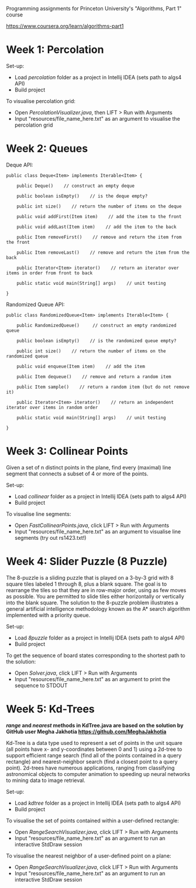 Programming assignments for Princeton University's "Algorithms, Part 1" course 

https://www.coursera.org/learn/algorithms-part1

# Week 1: Percolation

Set-up:

* Load *percolation* folder as a project in Intellij IDEA (sets path to algs4 API)
* Build project
  
To visualise percolation grid:

* Open *PercolationVisualizer.java*, then LIFT > Run with Arguments
* Input "resources/file_name_here.txt" as an argument to visualise the percolation grid
  
# Week 2: Queues

Deque API:
```
public class Deque<Item> implements Iterable<Item> {

    public Deque()    // construct an empty deque

    public boolean isEmpty()    // is the deque empty?
    
    public int size()    // return the number of items on the deque

    public void addFirst(Item item)    // add the item to the front
    
    public void addLast(Item item)    // add the item to the back

    public Item removeFirst()    // remove and return the item from the front

    public Item removeLast()    // remove and return the item from the back

    public Iterator<Item> iterator()    // return an iterator over items in order from front to back
    
    public static void main(String[] args)    // unit testing 
 
}
```

Randomized Queue API: 
```
public class RandomizedQueue<Item> implements Iterable<Item> {

    public RandomizedQueue()     // construct an empty randomized queue

    public boolean isEmpty()    // is the randomized queue empty?

    public int size()    // return the number of items on the randomized queue

    public void enqueue(Item item)    // add the item

    public Item dequeue()    // remove and return a random item

    public Item sample()    // return a random item (but do not remove it)

    public Iterator<Item> iterator()    // return an independent iterator over items in random order

    public static void main(String[] args)    // unit testing 
    
}
```
# Week 3: Collinear Points
Given a set of n distinct points in the plane, find every (maximal) line segment that connects a subset of 4 or more of the points. 

Set-up:

* Load *collinear* folder as a project in Intellij IDEA (sets path to algs4 API)
* Build project
  
To visualise line segments:

* Open *FastCollinearPoints.java*, click LIFT > Run with Arguments
* Input "resources/file_name_here.txt" as an argument to visualise line segments (try out rs1423.txt!)

# Week 4: Slider Puzzle (8 Puzzle)
The 8-puzzle is a sliding puzzle that is played on a 3-by-3 grid with 8 square tiles labeled 1 through 8, plus a blank square. The goal is to rearrange the tiles so that they are in row-major order, using as few moves as possible. You are permitted to slide tiles either horizontally or vertically into the blank square. The solution to the 8-puzzle problem illustrates a general artificial intelligence methodology known as the A* search algorithm implemented with a priority queue.

Set-up:

* Load *8puzzle* folder as a project in Intellij IDEA (sets path to algs4 API)
* Build project
  
To get the sequence of board states corresponding to the shortest path to the solution:

* Open *Solver.java*, click LIFT > Run with Arguments
* Input "resources/file_name_here.txt" as an argument to print the sequence to STDOUT

# Week 5: Kd-Trees

***range* and *nearest* methods in KdTree.java are based on the solution by GitHub user Megha Jakhotia https://github.com/MeghaJakhotia**

Kd-Tree is a data type used to represent a set of points in the unit square (all points have x- and y-coordinates between 0 and 1) using a 2d-tree to support efficient range search (find all of the points contained in a query rectangle) and nearest-neighbor search (find a closest point to a query point). 2d-trees have numerous applications, ranging from classifying astronomical objects to computer animation to speeding up neural networks to mining data to image retrieval. 

Set-up:

* Load *kdtree* folder as a project in Intellij IDEA (sets path to algs4 API)
* Build project
  
To visualise the set of points contained within a user-defined rectangle:

* Open *RangeSearchVisualizer.java*, click LIFT > Run with Arguments
* Input "resources/file_name_here.txt" as an argument to run an interactive StdDraw session

To visualise the nearest neighbor of a user-defined point on a plane:

* Open *RangeSearchVisualizer.java*, click LIFT > Run with Arguments
* Input "resources/file_name_here.txt" as an argument to run an interactive StdDraw session
